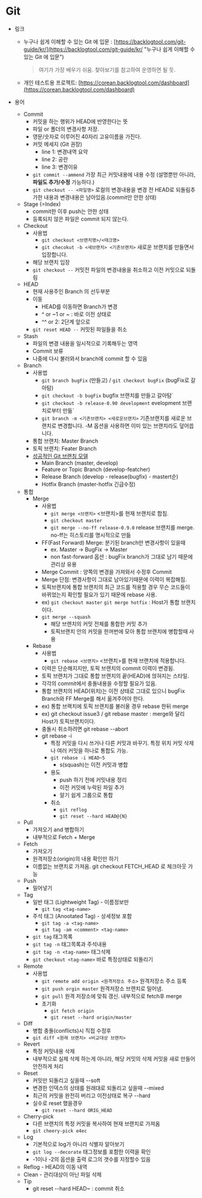 Git
=====

* 링크
	* 누구나 쉽게 이해할 수 있는 Git 에 입문 : [https://backlogtool.com/git-guide/kr/](https://backlogtool.com/git-guide/kr/ "누구나 쉽게 이해할 수 있는 Git 에 입문")
	
		> 여기가 가장 배우기 쉬움.
		> 찾아보기를 참고하여 운영하면 될 듯.
	* 개인 테스트용 프로젝트: [https://corean.backlogtool.com/dashboard](https://corean.backlogtool.com/dashboard)

* 용어
	* Commit 
		* 커밋을 하는 행위가 HEAD에 반영한다는 뜻
		* 파일 or 폴더의 변경사항 저장. 
		* 영문/숫자로 이루어진 40자리 고유이름을 가진다.
		* 커밋 메세지 (Git 권장)
			* line 1: 변경내역 요약
			* line 2: 공란
			* line 3: 변경이유
		* `git commit --ammend` 가장 최근 커밋내용에 내용 수정 (설명뿐만 아니라, **파일도 추가/수정** 가능하다.)
		* `git checkout -- <파일명>` 로컬의 변경내용을 변경 전 HEAD로 되돌림추가한 내용과 변경내용은 남아있음.(commit만 안한 상태)
	* Stage (=Index)
		* commit한 이후 push는 안한 상태
		* 등록되지 않은 파일은 commit 되지 않는다.
	* Checkout
		* 사용법
			* `git checkout <브랜치명>/<태크명>`
			* `git checokut -b <새브랜치> <기존브랜치>` 새로운 브랜치를 만들면서 입장합니다.
		* 해당 브랜치 입장
		* `git checkout --` 커밋전 파일의 변경내용을 취소하고 이전 커밋으로 되돌림
	* HEAD
		* 현재 사용주인 Branch 의 선두부분
		* 이동
			* HEAD를 이동하면 Branch가 변경
			* ^ or ~1 or ~ : 바로 이전 상태로  
			* ^^ or 2: 2단계 앞으로
		* `git reset HEAD --` 커밋된 파일들을 취소
	* Stash
		* 파일의 변경 내용을 일시적으로 기록해두는 영역
		* Commit 보류
		* 나중에 다시 불러와서 branch에 commit 할 수 있음
	* Branch
		*  사용법
			*  `git branch bugFix` (만들고) / `git checkout bugFix` (bugFix로 갈아탐)
			*  `git checkout -b bugFix` bugfix 브랜치를 만들고 갈아탐`
			*  `git checkout -b release-0.90 development` evelopment 브랜치로부터 만듦`
			*  `git branch -m <기존브랜치> <새로운브랜치>` 기존브랜치를 새로운 브랜치로 변경합니다. -M 옵션을 사용하면 이미 있는 브랜치라도 덮어씁니다.
		*  통합 브랜치: Master Branch
		*  토픽 브랜치: Feater Branch
		*  [성공적인 Git 브랜칭 모델](http://nvie.com/posts/a-successful-git-branching-model/ "성공적인 Git 브랜칭 모델")
			*   Main Branch (master, develop)
			*   Feature or Topic Branch (develop-featcher) 
			*   Release Branch (develop - release(bugfix) - mastert순)
			*   Hotfix Branch (master-hotfix 긴급수정)
	* 통합
		* Merge
			* 사용법
				* `git merge <브랜치>` <브랜치>를 현재 브랜치로 합침.
				*  `git checkout master`
				* `git merge --no-ff release-0.9.0` release 브랜치를 merge. no-ff는 히스토리를 명시적으로 만듦
			* FF(Fast Forward) Merge: 분기된 branch만 변경사항이 있을때
				* ex. Master -> BugFix -> Master
				* non fast-forward 옵션 : bugFix branch가 그대로 남기 때문에 관리상 유용
			* Merge Commit : 양쪽의 변경을 가져와서 수정후 Commit
			* Merge 단점: 변경사항이 그대로 남아있기때문에 이력이 복잡해짐.
			* 토픽브랜치에 통합 브랜치의 최근 코드를 적용할 경우 무슨 코드들이 바뀌었는지 확인할 필요가 있기 때문에 rebase 사용. 
			* ex) `git checkout master` `git merge hotfix` : Host가 통합 브랜치이다.
			* `git merge --squash` 
				* 해당 브랜치의 커밋 전체를 통합한 커밋 추가
				* 토픽브랜치 안의 커밋을 한꺼번에 모아 통합 브랜치에 병합할때 사용 
		*  Rebase
			* 사용법
				* `git rebase <브랜치>` <브랜치>를 현재 브랜치에 적용합니다.
			* 이력은 단순해지지만, 토픽 브랜치의 commit 이력이 변경됨.
			* 토픽 브랜치가 그대로 통합 브랜치의 끝(HEAD)에 얹혀지는 스타일.
			* 각각의 commit에서 충돌내용을 수정할 필요가 있음.
			* 통합 브랜치의 HEAD(위치)는 이전 상태로 그대로 있으니 bugFix Branch와 FF Merge를 해서 옮겨주어야 한다.
			* ex) 통합 브랙치에 토픽 브랜치를 불러올 경우 rebase 한뒤 merge
			* ex) git checkout issue3 / git rebase master : merge와 달리 Host가 토픽브랜치이다.
			* 충돌시 취소하려면 git rebase --abort 
			* git rebase -i 
				* 특정 커밋을 다시 쓰거나 다른 커밋과 바꾸기. 특정 위치 커밋 삭제나 여러 커밋을 하나로 통합도 가능.
				* `git rebase -i HEAD~5`
					* s(squash)는 이전 커밋과 병합 
				* 용도
					* push 하기 전에 커밋내용 정리
					* 이전 커밋에 누락된 파일 추가
					* 알기 쉽게 그룹으로 통합
				* 취소
					* `git reflog`
					* `git reset --hard HEAD@{N}`
	* Pull 
		* 가져오기 and 병합하기
		* 내부적으로 Fetch + Merge 
	* Fetch
		* 가져오기
		* 원격저장소(origin)의 내용 확인만 하기
		* 이름없는 브랜치로 가져옴. git checkout FETCH_HEAD 로 체크아웃 가능
	* Push
		* 밀어넣기
	* Tag
		* 일반 태그 (Lightweight Tag) - 이름정보만 
			* `git tag <tag-name>`
		* 주석 태그 (Anootated Tag) - 상세정보 포함
			* `git tag -a <tag-name>`
			* `git tag -am <comment> <tag-name>` 
		* `git tag` 태그목록
		* `git tag -n` 태그목록과 주석내용
		* `git tag -n <tag-name>` 태그삭제
		* `git checkout <tag-name>` 바로 특정상태로 되돌리기
	* Remote
		* 사용법
			* `git remote add origin <원격저장소 주소>` 원격저장소 주소 등록
			* `git push orgin master` 원격저장소 <master>브랜치로 밀어냄.
			* `git pull` 원격 저장소에 맞춰 갱신. 내부적으로 fetch후 merge
			* 초기화
				* `git fetch origin`
				* `git reset --hard origin/master`
	* Diff
		* 병합 충돌(conflicts)시 직접 수정후
		* `git diff <원래 브랜치> <비교대상 브랜치>`
	* Revert
		* 특정 커밋내용 삭제
		* 내부적으로 실제 삭제 하는게 아니라, 해당 커밋의 삭제 커밋을 새로 만들어 안전하게 처리
	* Reset
		* 커밋만 되돌리고 싶을때 --soft
		* 변경한 인덱스의 상태를 원래대로 되돌리고 싶을때 --mixed
		* 최근의 커밋을 완전히 버리고 이전상태로 복구 --hard
		* 실수로 reset 했을경우
			* `git reset --hard ORIG_HEAD`
	* Cherry-pick
		* 다른 브랜치의 특정 커밋을 복사하여 현재 브랜치로 가져옴
		* `git cheery-pick e4ec`
	* Log
		* 기본적으로 log가 아니라 식별자 알아보기
		* `git log --decorate` 태그정보를 포함한 이력을 확인
		* -1이나 -2의 옵션을 출력 로그의 갯수를 지정할수 있음
	* Reflog - HEAD의 이동 내역
	* Clean - 관리대상이 아닌 파일 삭제  
	* Tip
		*  git reset --hard HEAD~ : commit 취소
